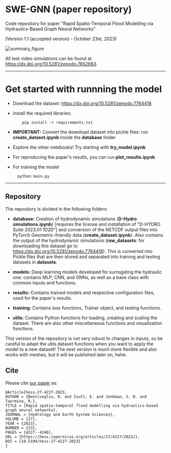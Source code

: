 # SWE-GNN (paper repository)
Code repository for paper "Rapid Spatio-Temporal Flood Modelling via Hydraulics-Based Graph Neural Networks"

(Version 1.1 (accepted version) - October 23st, 2023)

![summary_figure](summary_figure.png)

All test video simulations can be found at <https://dx.doi.org/10.5281/zenodo.7652663>.

---

# Get started with runnning the model

* Download the dataset: <https://dx.doi.org/10.5281/zenodo.7764418>

* Install the required libraries:

          pip install -r requirements.txt

* **IMPORTANT:** Convert the download dataset into pickle files: run **create_dataset.ipynb** inside the **database** folder

* Explore the other notebooks! Try starting with **try_model.ipynb**

* For reproducing the paper's results, you can run **plot_results.ipynb**

* For training the model

        python main.py

---

## Repository 

The repository is divided in the following folders:

* **database:** Creation of hydrodynamic simulations (**D-Hydro simulations.ipynb**) [requires the license and installation of "D-HYDRO Suite 2023.01 1D2D"] and conversion of the NETCDF output files into PyTorch Geometric-friendly data (**create_dataset.ipynb**).
Also contains the output of the hydrodynamic simulations (**raw_datasets**: for downloading this dataset go to <https://dx.doi.org/10.5281/zenodo.7764418>). This is converted into Pickle files that are then stored and separated into training and testing datasets in **datasets**.

* **models:**  Deep learning models developed for surrogating the hydraulic one: contains MLP, CNN, and GNNs, as well as a base class with common inputs and functions.

* **results:** Contains trained models and respective configuration files, used for the paper's results.

* **training:** Contains loss functions, Trainer object, and testing functions.

* **utils:** Contains Python functions for loading, creating and scaling the dataset. There are also other miscellaneous functions and visualization functions.

This version of the repository is not very robust to changes in inputs, so be careful to adapt the utils.dataset functions when you want to apply the model to a new dataset!
The next version is much more flexible and also works with meshes, but it will be published later on, hehe.

## Cite

Please cite [our paper](https://hess.copernicus.org/articles/27/4227/2023/) as:

```
@Article{hess-27-4227-2023,
AUTHOR = {Bentivoglio, R. and Isufi, E. and Jonkman, S. N. and Taormina, R.},
TITLE = {Rapid spatio-temporal flood modelling via hydraulics-based graph neural networks},
JOURNAL = {Hydrology and Earth System Sciences},
VOLUME = {27},
YEAR = {2023},
NUMBER = {23},
PAGES = {4227--4246},
URL = {https://hess.copernicus.org/articles/27/4227/2023/},
DOI = {10.5194/hess-27-4227-2023}
}
```
